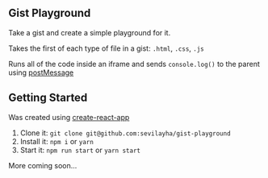 ## Gist Playground

Take a gist and create a simple playground for it.

Takes the first of each type of file in a gist: `.html`, `.css`, `.js`

Runs all of the code inside an iframe and sends `console.log()` to the parent using [postMessage](https://developer.mozilla.org/en-US/docs/Web/API/Window/postMessage)

## Getting Started

Was created using [create-react-app](https://github.com/facebook/create-react-app)

1. Clone it: `git clone git@github.com:sevilayha/gist-playground`
2. Install it: `npm i` or `yarn`
3. Start it: `npm run start` or `yarn start`

More coming soon...
